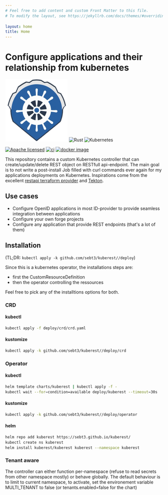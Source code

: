 ```yaml
---
# Feel free to add content and custom Front Matter to this file.
# To modify the layout, see https://jekyllrb.com/docs/themes/#overriding-theme-defaults

layout: home
title: Home
---
```

# Configure applications and their relationship from kubernetes
![logo](./kuberest_logo.png "KubeRest")
![Rust](https://img.shields.io/badge/rust-%23000000.svg?style=for-the-badge&logo=rust&logoColor=white)
![Kubernetes](https://img.shields.io/badge/kubernetes-%23326ce5.svg?style=for-the-badge&logo=kubernetes&logoColor=white)

[![Apache licensed](https://img.shields.io/badge/license-Apache-blue.svg)](./LICENSE)
[![ci](https://github.com/sebt3/kuberest/actions/workflows/ci.yml/badge.svg)](https://github.com/sebt3/kuberest/actions/workflows/ci.yml)
[![docker image](https://img.shields.io/docker/pulls/sebt3/kuberest.svg)](
https://hub.docker.com/r/sebt3/kuberest/tags/)


This repository contains a custom Kubernetes controller that can create/update/delete REST object on RESTfull api-endpoint.
The main goal is to not write a post-install Job filled with curl commands ever again for my applications deployments on Kubernetes. Inspirations come from the excellent [restapi terraform provider](https://registry.terraform.io/providers/Mastercard/restapi/latest/docs) and [Tekton](https://tekton.dev/docs/pipelines/).

## Use cases

- Configure OpenID applications in most ID-provider to provide seamless integration between applications
- Configure your own forge projects
- Configure any application that provide REST endpoints (that's a lot of them)

## Installation

(TL;DR: `kubectl apply -k github.com/sebt3/kuberest//deploy`)

Since this is a kubernetes operator, the installations steps are:
- first the CustomResourceDefinition
- then the operator controlling the ressources

Feel free to pick any of the installtions options for both.

### CRD


#### kubectl

```sh
kubectl apply -f deploy/crd/crd.yaml
```
#### kustomize

```sh
kubectl apply -k github.com/sebt3/kuberest//deploy/crd
```

### Operator

#### kubectl

```sh
helm template charts/kuberest | kubectl apply -f -
kubectl wait --for=condition=available deploy/kuberest --timeout=30s
```

#### kustomize

```sh
kubectl apply -k github.com/sebt3/kuberest//deploy/operator
```

#### helm

```sh
helm repo add kuberest https://sebt3.github.io/kuberest/
kubectl create ns kuberest
helm install kuberest/kuberest kuberest --namespace kuberest
```

### Tenant aware

The controller can either function per-namespace (refuse to read secrets from other namespace mostly) or behave globally. The default behaviour is to limit to current namespace, to activate, set the environement variable MULTI_TENANT to false (or tenants.enabled=false for the chart)
